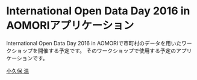 # International Open Data Day 2016 in AOMORIアプリケーション

International Open Data Day 2016 in AOMORIで市町村のデータを用いたワークショップを開催する予定です。
そのワークショップで使用する予定のアプリケーションです。

[小久保 温](https://akokubo.github.io/)